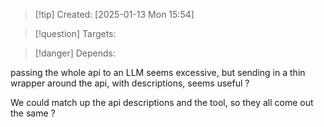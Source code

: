 
>[!tip] Created: [2025-01-13 Mon 15:54]

>[!question] Targets: 

>[!danger] Depends: 

passing the whole api to an LLM seems excessive, but sending in a thin wrapper around the api, with descriptions, seems useful ?

We could match up the api descriptions and the tool, so they all come out the same ?